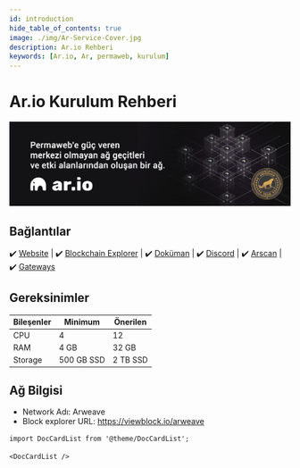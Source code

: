 ```yaml
---
id: introduction
hide_table_of_contents: true
image: ./img/Ar-Service-Cover.jpg
description: Ar.io Rehberi
keywords: [Ar.io, Ar, permaweb, kurulum]
---
```

# Ar.io Kurulum Rehberi 

![Ar](./img/Ar-Service.jpg)

## Bağlantılar
 ✔️ [Website](https://ar.io/) |
 ✔️ [Blockchain Explorer](https://network-portal.app/#/gateways) |
 ✔️ [Doküman](https://docs.ar.io) |
 ✔️ [Discord](https://discord.gg/ApxXjvwECK) |
 ✔️ [Arscan](https://arscan.io/gateways) |
 ✔️ [Gateways](https://discord.gg/ApxXjvwECK)

## Gereksinimler

| Bileşenler | Minimum | **Önerilen** |
| ------------ | ------------ | ------------ |
| CPU |	4 | 12 |
| RAM	| 4 GB | 32 GB |
| Storage | 500 GB SSD | 2 TB SSD |


## Ağ Bilgisi 
* Network Adı: Arweave  
* Block explorer URL: https://viewblock.io/arweave

```mdx-code-block
import DocCardList from '@theme/DocCardList';

<DocCardList />
```
